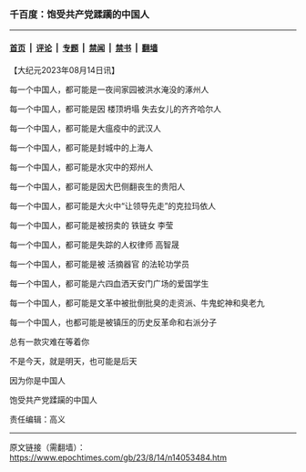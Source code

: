 ### 千百度：饱受共产党蹂躏的中国人

---

#### [首页](../../../..?n14053484) &nbsp;|&nbsp; [评论](../../../../../epoch-comment?n14053484) &nbsp;|&nbsp; [专题](../../../../../epoch-special?n14053484) &nbsp;|&nbsp; [禁闻](../../../../../epoch-news?n14053484) &nbsp;|&nbsp; [禁书](../../../../../books?n14053484) &nbsp;|&nbsp; [翻墙](https://github.com/gfw-breaker/nogfw/blob/master/README.md?n14053484)


<div class="post_content" id="artbody" itemprop="articleBody">
 <!-- article content begin -->
 <p>
  【大纪元2023年08月14日讯】
 </p>
 <p>
  每一个中国人，都可能是一夜间家园被洪水淹没的涿州人
 </p>
 <p>
  每一个中国人，都可能是因
  <ok href="https://www.epochtimes.com/gb/tag/%E6%A5%BC%E9%A1%B6%E5%9D%8D%E5%A1%8C.html">
   楼顶坍塌
  </ok>
  失去女儿的齐齐哈尔人
 </p>
 <p>
  每一个中国人，都可能是大瘟疫中的武汉人
 </p>
 <p>
  每一个中国人，都可能是封城中的上海人
 </p>
 <p>
  每一个中国人，都可能是水灾中的郑州人
 </p>
 <p>
  每一个中国人，都可能是因大巴侧翻丧生的贵阳人
 </p>
 <p>
  每一个中国人，都可能是大火中“让领导先走”的克拉玛依人
 </p>
 <p>
  每一个中国人，都可能是被拐卖的
  <ok href="https://www.epochtimes.com/gb/tag/%E9%93%81%E9%93%BE%E5%A5%B3.html">
   铁链女
  </ok>
  李莹
 </p>
 <p>
  每一个中国人，都可能是失踪的人权律师
  <ok href="https://www.epochtimes.com/gb/tag/%E9%AB%98%E6%99%BA%E6%99%9F.html">
   高智晟
  </ok>
 </p>
 <p>
  每一个中国人，都可能是被
  <ok href="https://www.epochtimes.com/gb/tag/%E6%B4%BB%E6%91%98%E5%99%A8%E5%AE%98.html">
   活摘器官
  </ok>
  的法轮功学员
 </p>
 <p>
  每一个中国人，都可能是六四血洒天安门广场的爱国学生
 </p>
 <p>
  每一个中国人，都可能是文革中被批倒批臭的走资派、牛鬼蛇神和臭老九
 </p>
 <p>
  每一个中国人，也都可能是被镇压的历史反革命和右派分子
 </p>
 <p>
  总有一款灾难在等着你
 </p>
 <p>
  不是今天，就是明天，也可能是后天
 </p>
 <p>
  因为你是中国人
 </p>
 <p>
  饱受共产党蹂躏的中国人
 </p>
 <p>
  责任编辑：高义
 </p>
 <!-- article content end -->
 <div id="below_article_ad">
 </div>
</div>


---

原文链接（需翻墙）：https://www.epochtimes.com/gb/23/8/14/n14053484.htm